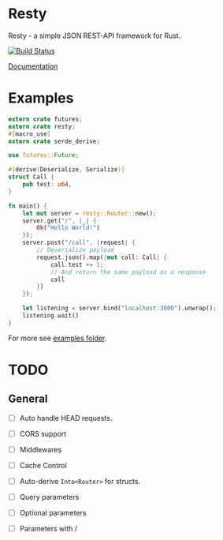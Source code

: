 # Resty

Resty - a simple JSON REST-API framework for Rust.

[![Build Status][travis-image]][travis-url]

[travis-image]: https://travis-ci.org/tomusdrw/resty.svg?branch=master
[travis-url]: https://travis-ci.org/tomusdrw/resty

[Documentation](http://tomusdrw.github.io/rust-web3/index.html)

# Examples
```rust
extern crate futures;
extern crate resty;
#[macro_use]
extern crate serde_derive;

use futures::Future;

#[derive(Deserialize, Serialize)]
struct Call {
    pub test: u64,
}

fn main() {
    let mut server = resty::Router::new();
    server.get("/", |_| {
        Ok("Hello World!")
    });
    server.post("/call", |request| {
        // Deserialize payload
        request.json().map(|mut call: Call| {
            call.test += 1;
            // And return the same payload as a response
            call
        })
    });

    let listening = server.bind("localhost:3000").unwrap();
    listening.wait()
}
```

For more see [examples folder](./examples).

# TODO

## General
- [ ] Auto handle HEAD requests.
- [ ] CORS support
- [ ] Middlewares
- [ ] Cache Control
- [ ] Auto-derive `Into<Router>` for structs.
- [ ] Query parameters
- [ ] Optional parameters
- [ ] Parameters with /

